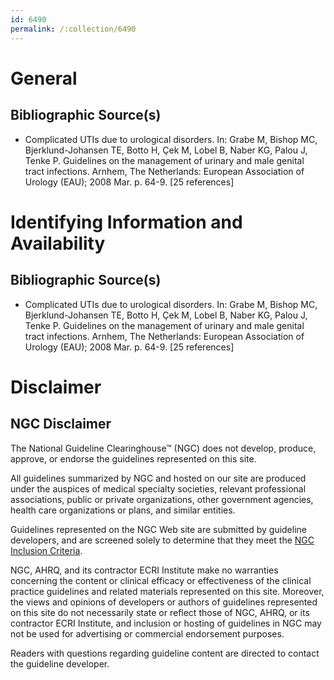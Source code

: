 ```yaml
---
id: 6490
permalink: /:collection/6490
---
```


# General

## Bibliographic Source(s)

- Complicated UTIs due to urological disorders. In: Grabe M, Bishop MC, Bjerklund-Johansen TE, Botto H, Çek M, Lobel B, Naber KG, Palou J, Tenke P. Guidelines on the management of urinary and male genital tract infections. Arnhem, The Netherlands: European Association of Urology (EAU); 2008 Mar. p. 64-9. [25 references]

# Identifying Information and Availability

## Bibliographic Source(s)

- Complicated UTIs due to urological disorders. In: Grabe M, Bishop MC, Bjerklund-Johansen TE, Botto H, Çek M, Lobel B, Naber KG, Palou J, Tenke P. Guidelines on the management of urinary and male genital tract infections. Arnhem, The Netherlands: European Association of Urology (EAU); 2008 Mar. p. 64-9. [25 references]

# Disclaimer

## NGC Disclaimer

The National Guideline Clearinghouse™ (NGC) does not develop, produce, approve, or endorse the guidelines represented on this site.

All guidelines summarized by NGC and hosted on our site are produced under the auspices of medical specialty societies, relevant professional associations, public or private organizations, other government agencies, health care organizations or plans, and similar entities.

Guidelines represented on the NGC Web site are submitted by guideline developers, and are screened solely to determine that they meet the [NGC Inclusion Criteria](/help-and-about/summaries/inclusion-criteria).

NGC, AHRQ, and its contractor ECRI Institute make no warranties concerning the content or clinical efficacy or effectiveness of the clinical practice guidelines and related materials represented on this site. Moreover, the views and opinions of developers or authors of guidelines represented on this site do not necessarily state or reflect those of NGC, AHRQ, or its contractor ECRI Institute, and inclusion or hosting of guidelines in NGC may not be used for advertising or commercial endorsement purposes.

Readers with questions regarding guideline content are directed to contact the guideline developer.

